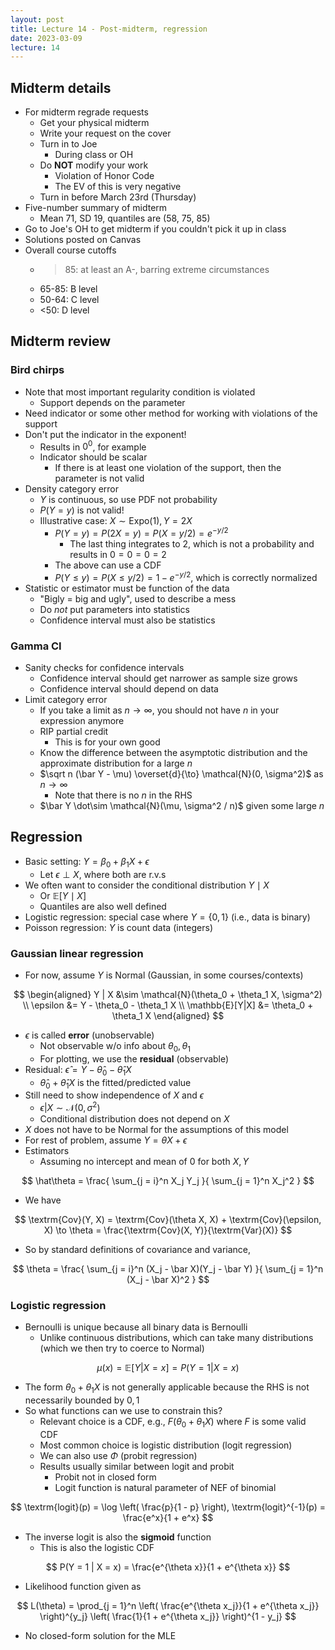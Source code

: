 ```yaml
---
layout: post
title: Lecture 14 - Post-midterm, regression
date: 2023-03-09
lecture: 14
---
```

## Midterm details
- For midterm regrade requests
	- Get your physical midterm
	- Write your request on the cover
	- Turn in to Joe
		- During class or OH
	- Do **NOT** modify your work
		- Violation of Honor Code
		- The EV of this is very negative
	- Turn in before March 23rd (Thursday)
- Five-number summary of midterm
	- Mean 71, SD 19, quantiles are (58, 75, 85)
- Go to Joe's OH to get midterm if you couldn't pick it up in class
- Solutions posted on Canvas
- Overall course cutoffs
	- >85: at least an A-, barring extreme circumstances
	- 65-85: B level
	- 50-64: C level
	- <50: D level

## Midterm review
### Bird chirps
- Note that most important regularity condition is violated
	- Support depends on the parameter
- Need indicator or some other method for working with violations of the support
- Don't put the indicator in the exponent!
	- Results in $0^0$, for example
	- Indicator should be scalar
		- If there is at least one violation of the support, then the parameter is not valid
- Density category error
	- $Y$ is continuous, so use PDF not probability
	- $P(Y = y)$ is not valid!
	- Illustrative case: $X \sim \textrm{Expo}(1), Y = 2X$
		- $P(Y = y) = P(2X = y) = P(X = y/2) = e^{-y/2}$
			- The last thing integrates to $2$, which is not a probability and results in $0 = 0 = 0 = 2$
		- The above can use a CDF
		- $P(Y \leq y) = P(X \leq y/2) = 1 - e^{-y/2}$, which is correctly normalized
- Statistic or estimator must be function of the data
	- "Bigly = big and ugly", used to describe a mess
	- Do *not* put parameters into statistics
	- Confidence interval must also be statistics

### Gamma CI
- Sanity checks for confidence intervals
	- Confidence interval should get narrower as sample size grows
	- Confidence interval should depend on data
- Limit category error
	- If you take a limit as $n \to \infty$, you should not have $n$ in your expression anymore
	- RIP partial credit
		- This is for your own good
	- Know the difference between the asymptotic distribution and the approximate distribution for a large $n$
	- $\sqrt n (\bar Y - \mu) \overset{d}{\to} \mathcal{N}(0, \sigma^2)$ as $n \to \infty$
		- Note that there is no $n$ in the RHS
	- $\bar Y \dot\sim \mathcal{N}(\mu, \sigma^2 / n)$ given some large $n$

## Regression
- Basic setting: $Y = \beta_0 + \beta_1 X + \epsilon$
	- Let $\epsilon \perp X$, where both are r.v.s
- We often want to consider the conditional distribution $Y \mid X$
	- Or $\mathbb{E}[Y \mid X]$
	- Quantiles are also well defined
- Logistic regression: special case where $Y = \{0, 1\}$ (i.e., data is binary)
- Poisson regression: $Y$ is count data (integers)

### Gaussian linear regression
- For now, assume $Y$ is Normal (Gaussian, in some courses/contexts)

$$
\begin{aligned}
Y | X &\sim \mathcal{N}(\theta_0 + \theta_1 X, \sigma^2) \\
\epsilon &= Y - \theta_0 - \theta_1 X \\
\mathbb{E}[Y|X] &= \theta_0 + \theta_1 X
\end{aligned}
$$

- $\epsilon$ is called **error** (unobservable)
	- Not observable w/o info about $\theta_0, \theta_1$
	- For plotting, we use the **residual** (observable)
- Residual: $\hat\epsilon = Y - \hat\theta_0 - \hat\theta_1 X$
	- $\hat \theta_0 + \hat \theta_1 X$ is the fitted/predicted value
- Still need to show independence of $X$ and $\epsilon$
	- $\epsilon | X \sim \mathcal{N} (0, \sigma^2)$
	- Conditional distribution does not depend on $X$
- $X$ does not have to be Normal for the assumptions of this model
- For rest of problem, assume $Y = \theta X + \epsilon$
- Estimators
	- Assuming no intercept and mean of 0 for both $X, Y$

$$
\hat\theta = \frac{
\sum_{j = i}^n X_j Y_j
}{
\sum_{j = 1}^n X_j^2
}
$$

- We have

$$
\textrm{Cov}(Y, X) = \textrm{Cov}(\theta X, X) + \textrm{Cov}(\epsilon, X) \to \theta = \frac{\textrm{Cov}(X, Y)}{\textrm{Var}(X)}
$$

- So by standard definitions of covariance and variance, 

$$
\theta = \frac{
\sum_{j = i}^n (X_j - \bar X)(Y_j - \bar Y)
}{
\sum_{j = 1}^n (X_j - \bar X)^2
}
$$

### Logistic regression
- Bernoulli is unique because all binary data is Bernoulli
	- Unlike continuous distributions, which can take many distributions (which we then try to coerce to Normal)

$$
\mu(x) = \mathbb{E}[Y | X = x] = P(Y = 1 | X = x)
$$

- The form $\theta_0 + \theta_1 X$ is not generally applicable because the RHS is not necessarily bounded by $0, 1$
- So what functions can we use to constrain this?
	- Relevant choice is a CDF, e.g., $F(\theta_0 + \theta_1 X)$ where $F$ is some valid CDF
	- Most common choice is logistic distribution (logit regression)
	- We can also use $\Phi$ (probit regression)
	- Results usually similar between logit and probit
		- Probit not in closed form
		- Logit function is natural parameter of NEF of binomial

$$
\textrm{logit}(p) = \log \left( \frac{p}{1 - p} \right), \textrm{logit}^{-1}(p) = \frac{e^x}{1 + e^x}
$$

- The inverse logit is also the **sigmoid** function
	- This is also the logistic CDF

$$
P(Y = 1 | X = x) = \frac{e^{\theta x}}{1 + e^{\theta x}}
$$

- Likelihood function given as

$$
L(\theta) = 
\prod_{j = 1}^n
\left(
\frac{e^{\theta x_j}}{1 + e^{\theta x_j}}
\right)^{y_j}
\left(
\frac{1}{1 + e^{\theta x_j}}
\right)^{1 - y_j}
$$

- No closed-form solution for the MLE